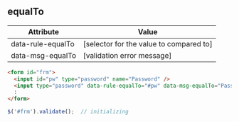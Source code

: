 ## equalTo

|Attribute|Value|
|-----|-----|
|data-rule-equalTo|[selector for the value to compared to]|
|data-msg-equalTo|[validation error message]|

``` html
<form id="frm">
  <input id="pw" type="password" name="Password" />
  <input type="password" data-rule-equalTo="#pw" data-msg-equalTo="Passwords entered do not match!" />
  :
</form>
```
``` javascript
$('#frm').validate();  // initializing
```

